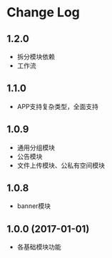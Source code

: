 # Change Log

## 1.2.0

- 拆分模块依赖
- 工作流

## 1.1.0

- APP支持复杂类型，全面支持

## 1.0.9

- 通用分组模块
- 公告模块
- 文件上传模块、公私有空间模块

## 1.0.8

- banner模块

## 1.0.0 (2017-01-01)

- 各基础模块功能
